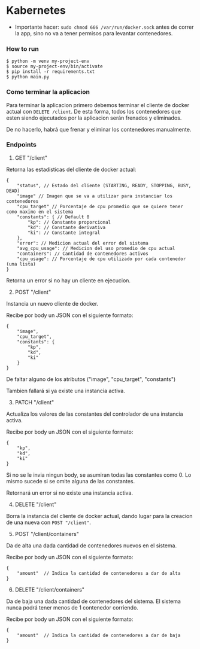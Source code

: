 # Kabernetes

- Importante hacer: `sudo chmod 666 /var/run/docker.sock` antes de correr la app, sino no va a tener permisos para levantar contenedores.

### How to run

```
$ python -m venv my-project-env
$ source my-project-env/bin/activate
$ pip install -r requirements.txt
$ python main.py
```

### Como terminar la aplicacion

Para terminar la aplicacion primero debemos terminar el cliente de docker actual con `DELETE /client`. De esta forma, todos los contenedores que esten siendo ejecutados por la aplicacion serán frenados y eliminados.

De no hacerlo, habrá que frenar y eliminar los contenedores manualmente.


### Endpoints

1. GET "/client"

Retorna las estadisticas del cliente de docker actual:

```
{
    "status", // Estado del cliente (STARTING, READY, STOPPING, BUSY, DEAD)
    "image" // Imagen que se va a utilizar para instanciar los contenedores 
    "cpu_target" // Porcentaje de cpu promedio que se quiere tener como maximo en el sistema 
    "constants": { // Default 0
        "kp": // Constante proporcional 
        "kd": // Constante derivativa
        "ki": // Constante integral
    },
    "error": // Medicion actual del error del sistema
    "avg_cpu_usage": // Medicion del uso promedio de cpu actual
    "containers": // Cantidad de contenedores activos
    "cpu_usage": // Porcentaje de cpu utilizado por cada contenedor (una lista)
}
```

Retorna un error si no hay un cliente en ejecucion.

2. POST "/client"

Instancia un nuevo cliente de docker.

Recibe por body un JSON con el siguiente formato:
```
{
    "image",
    "cpu_target",
    "constants": {
        "kp",
        "kd",
        "ki"
    }
}
```

De faltar alguno de los atributos ("image", "cpu_target", "constants")

Tambien fallará si ya existe una instancia activa.

3. PATCH "/client"

Actualiza los valores de las constantes del controlador de una instancia activa.

Recibe por body un JSON con el siguiente formato:
```
{
    "kp",
    "kd",
    "ki"
}
```

Si no se le invia ningun body, se asumiran todas las constantes como 0. Lo mismo sucede si se omite alguna de las constantes.

Retornará un error si no existe una instancia activa.

4. DELETE "/client"

Borra la instancia del cliente de docker actual, dando lugar para la creacion de una nueva con `POST "/client"`.


5. POST "/client/containers"

Da de alta una dada cantidad de contenedores nuevos en el sistema.

Recibe por body un JSON con el siguiente formato:
```
{
    "amount"  // Indica la cantidad de contenedores a dar de alta
}
```


6. DELETE "/client/containers"

Da de baja una dada cantidad de contenedores del sistema. 
El sistema nunca podrá tener menos de 1 contenedor corriendo.

Recibe por body un JSON con el siguiente formato:
```
{
    "amount"  // Indica la cantidad de contenedores a dar de baja
}
```